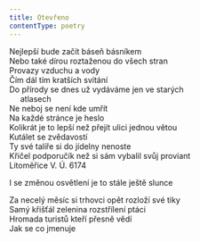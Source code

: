```yaml
---
title: Otevřeno
contentType: poetry
---
```


<section>

Nejlepší bude začít báseň básníkem  
Nebo také dírou roztaženou do všech stran  
Provazy vzduchu a vody  
Čím dál tím kratších svítání  
Do přírody se dnes už vydáváme jen ve starých  
     atlasech  
Ne neboj se není kde umřít  
Na každé stránce je heslo  
Kolikrát je to lepší než přejít ulici jednou větou  
Kutálet se zvědavostí  
Ty své talíře si do jídelny nenoste  
Křičel podporučík než si sám vybalil svůj proviant  
Litoměřice V. Ú. 6174

</section>

<section>

I se změnou osvětlení je to stále ještě slunce

</section>

<section>

Za necelý měsíc si trhovci opět rozloží své tiky  
Samý křišťál zelenina rozstřílení ptáci  
Hromada turistů kteří přesně vědí  
Jak se co jmenuje

</section>
